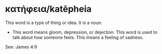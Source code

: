 # κατήφεια/katēpheia
This word is a type of thing or idea. It is a noun.

* This word means gloom, depression, or dejection. This word is used to talk about how someone feels. This means a feeling of sadness.  

See: James 4:9

